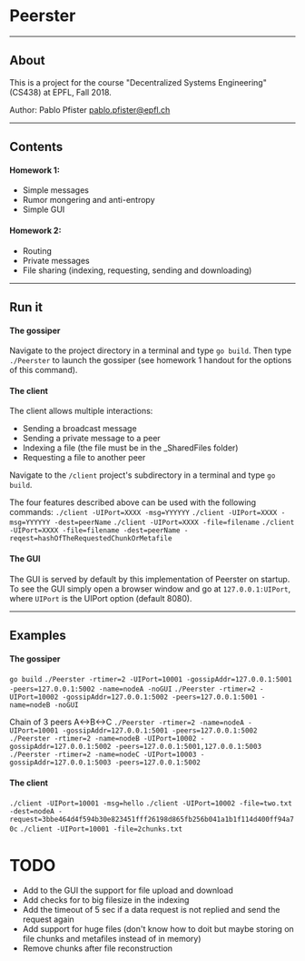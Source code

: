 # Peerster
---

## About
This is a project for the course "Decentralized Systems Engineering" (CS438) at EPFL, Fall 2018.

Author: Pablo Pfister <pablo.pfister@epfl.ch>

---
## Contents

#### Homework 1:
- Simple messages
- Rumor mongering and anti-entropy
- Simple GUI

#### Homework 2:
- Routing
- Private messages
- File sharing (indexing, requesting, sending and downloading)


---
## Run it
#### The gossiper
Navigate to the project directory in a terminal and type `go build`. Then type `./Peerster` to launch the gossiper (see homework 1 handout for the options of this command).

#### The client
The client allows multiple interactions:
- Sending a broadcast message
- Sending a private message to a peer
- Indexing a file (the file must be in the \_SharedFiles folder)
- Requesting a file to another peer

Navigate to the `/client` project's subdirectory in a terminal and type `go build`.

The four features described above can be used with the following commands:
`./client -UIPort=XXXX -msg=YYYYYY`
`./client -UIPort=XXXX -msg=YYYYYY -dest=peerName`
`./client -UIPort=XXXX -file=filename`
`./client -UIPort=XXXX -file=filename -dest=peerName -reqest=hashOfTheRequestedChunkOrMetafile`

#### The GUI
The GUI is served by default by this implementation of Peerster on startup.
To see the GUI simply open a browser window and go at `127.0.0.1:UIPort`, where `UIPort` is the UIPort option (default 8080).


---
## Examples

#### The gossiper
`go build`
`./Peerster -rtimer=2 -UIPort=10001 -gossipAddr=127.0.0.1:5001 -peers=127.0.0.1:5002 -name=nodeA -noGUI`
`./Peerster -rtimer=2 -UIPort=10002 -gossipAddr=127.0.0.1:5002 -peers=127.0.0.1:5001 -name=nodeB -noGUI`

Chain of 3 peers A<->B<->C
`./Peerster -rtimer=2 -name=nodeA -UIPort=10001 -gossipAddr=127.0.0.1:5001 -peers=127.0.0.1:5002`
`./Peerster -rtimer=2 -name=nodeB -UIPort=10002 -gossipAddr=127.0.0.1:5002 -peers=127.0.0.1:5001,127.0.0.1:5003`
`./Peerster -rtimer=2 -name=nodeC -UIPort=10003 -gossipAddr=127.0.0.1:5003 -peers=127.0.0.1:5002`

#### The client
`./client -UIPort=10001 -msg=hello`
`./client -UIPort=10002 -file=two.txt -dest=nodeA -request=3bbe464d4f594b30e823451fff26198d865fb256b041a1b1f114d400ff94a70c`
`./client -UIPort=10001 -file=2chunks.txt`

# TODO
- Add to the GUI the support for file upload and download
- Add checks for to big filesize in the indexing
- Add the timeout of 5 sec if a data request is not replied and send the request again
- Add support for huge files (don't know how to doit but maybe storing on file chunks and metafiles instead of in memory)
- Remove chunks after file reconstruction
